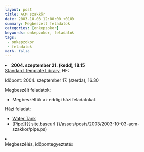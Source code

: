 ```yaml
---
layout: post
title: ACM szakkör
date: 2003-10-03 12:00:00 +0100
summary: Megbeszélt feladatok
categories: [onkepzokor]
keywords: onkepzokor, feladatok
tags:
 - onkepzokor
 - feladatok
math: false
---
```


<li>
        <b>2004. szeptember 21. (kedd), 18.15</b><br />
        <a href="http://www.sgi.com/tech/stl/">Standard Template Library</a>, HF:
        <a href=""></a>
      </li>


Időpont: 2004. szeptember 17. (szerda), 16.30

Megbeszélt feladatok:

- Megbeszéltük az eddigi házi feladatokat.

Házi feladat:

- [Water Tank](ora2/watertank.pdf)
- [Pipe]({{ site.baseurl }}/assets/posts/2003/2003-10-03-acm-szakkor/pipe.ps)

 <li>
        <b></b><br />
        Megbeszélés, időpontegyeztetés
      </li>